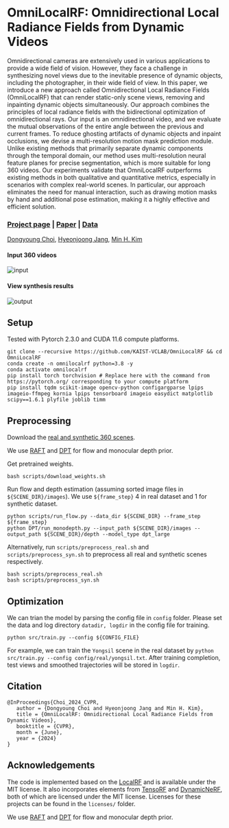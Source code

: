 # OmniLocalRF: Omnidirectional Local Radiance Fields from Dynamic Videos

Omnidirectional cameras are extensively used in various applications to provide a wide field of vision. However, they face a challenge in synthesizing novel views due to the inevitable presence of dynamic objects, including the photographer, in their wide field of view. In this paper, we introduce a new approach called Omnidirectional Local Radiance Fields (OmniLocalRF) that can render static-only scene views, removing and inpainting dynamic objects simultaneously. Our approach combines the principles of local radiance fields with the bidirectional optimization of omnidirectional rays. Our input is an omnidirectional video, and we evaluate the mutual observations of the entire angle between the previous and current frames. To reduce ghosting artifacts of dynamic objects and inpaint occlusions, we devise a multi-resolution motion mask prediction module. Unlike existing methods that primarily separate dynamic components through the temporal domain, our method uses multi-resolution neural feature planes for precise segmentation, which is more suitable for long 360 videos. Our experiments validate that OmniLocalRF outperforms existing methods in both qualitative and quantitative metrics, especially in scenarios with complex real-world scenes. In particular, our approach eliminates the need for manual interaction, such as drawing motion masks by hand and additional pose estimation, making it a highly effective and efficient solution.

### [Project page](https://vclab.kaist.ac.kr/cvpr2024p1) | [Paper](https://vclab.kaist.ac.kr/cvpr2024p1/OmniLocalRF.pdf) | [Data](https://)
[Dongyoung Choi](https://vclab.kaist.ac.kr/dychoi), 
[Hyeonjoong Jang](https://sites.google.com/view/hyeonjoong), 
[Min H. Kim](http://vclab.kaist.ac.kr/minhkim)

#### Input 360 videos
![input](figure/input.gif)
#### View synthesis results
![output](figure/output.gif)


## Setup
Tested with Pytorch 2.3.0 and CUDA 11.6 compute platforms.
```
git clone --recursive https://github.com/KAIST-VCLAB/OmniLocalRF && cd OmniLocalRF
conda create -n omnilocalrf python=3.8 -y
conda activate omnilocalrf
pip install torch torchvision # Replace here with the command from https://pytorch.org/ corresponding to your compute platform
pip install tqdm scikit-image opencv-python configargparse lpips imageio-ffmpeg kornia lpips tensorboard imageio easydict matplotlib scipy==1.6.1 plyfile joblib timm
```

## Preprocessing
Download the [real and synthetic 360 scenes](https://).

We use [RAFT](https://github.com/princeton-vl/RAFT) and [DPT](https://github.com/isl-org/DPT) for flow and monocular depth prior.

Get pretrained weights.
```
bash scripts/download_weights.sh
```

Run flow and depth estimation (assuming sorted image files in `${SCENE_DIR}/images`). We use `${frame_step}` 4 in real dataset and 1 for synthetic dataset.
```
python scripts/run_flow.py --data_dir ${SCENE_DIR} --frame_step ${frame_step}
python DPT/run_monodepth.py --input_path ${SCENE_DIR}/images --output_path ${SCENE_DIR}/depth --model_type dpt_large
```

Alternatively, run `scripts/preprocess_real.sh` and `scripts/preprocess_syn.sh` to preprocess all real and synthetic scenes respectively.
```
bash scripts/preprocess_real.sh
bash scripts/preprocess_syn.sh
```


## Optimization
We can trian the model by parsing the config file in `config` folder. Please set the data and log directory `datadir, logdir` in the config file for training.
```
python src/train.py --config ${CONFIG_FILE}
```
For example, we can train the `Yongsil` scene in the real dataset by `python src/train.py --config config/real/yongsil.txt`. After training completion, test views and smoothed trajectories will be stored in `logdir`.

## Citation
```
@InProceedings{Choi_2024_CVPR,
   author = {Dongyoung Choi and Hyeonjoong Jang and Min H. Kim},
   title = {OmniLocalRF: Omnidirectional Local Radiance Fields from Dynamic Videos},
   booktitle = {CVPR},
   month = {June},
   year = {2024}
} 
```

## Acknowledgements
The code is implemented based on the [LocalRF](https://github.com/facebookresearch/localrf) and is available under the MIT license. It also incorporates elements from [TensoRF](https://github.com/apchenstu/TensoRF) and [DynamicNeRF](https://github.com/gaochen315/DynamicNeRF), both of which are licensed under the MIT license.
Licenses for these projects can be found in the `licenses/` folder.

We use [RAFT](https://github.com/princeton-vl/RAFT) and [DPT](https://github.com/isl-org/DPT) for flow and monocular depth prior.